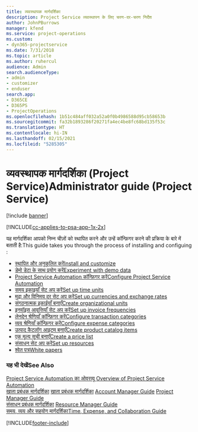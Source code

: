 ```yaml
---
title: व्यवस्थापक मार्गदर्शिका
description: Project Service व्यवस्थापन के लिए चरण-दर-चरण निर्देश
author: JohnPBurrows
manager: kfend
ms.service: project-operations
ms.custom:
- dyn365-projectservice
ms.date: 7/31/2018
ms.topic: article
ms.author: ruhercul
audience: Admin
search.audienceType:
- admin
- customizer
- enduser
search.app:
- D365CE
- D365PS
- ProjectOperations
ms.openlocfilehash: 1b51c484aff032a52a0f0b4986588d95cb58653b
ms.sourcegitcommit: fa32b1893286f20271fa4ec4be8fc68bd135f53c
ms.translationtype: HT
ms.contentlocale: hi-IN
ms.lasthandoff: 02/15/2021
ms.locfileid: "5285305"
---
```

# <a name="administrator-guide-project-service"></a><span data-ttu-id="bd997-103">व्यवस्थापक मार्गदर्शिका (Project Service)</span><span class="sxs-lookup"><span data-stu-id="bd997-103">Administrator guide (Project Service)</span></span>

[!include [banner](../includes/psa-now-project-operations.md)]

[!INCLUDE[cc-applies-to-psa-app-1x-2x](../includes/cc-applies-to-psa-app-1x-2x.md)]

<span data-ttu-id="bd997-104">यह मार्गदर्शिका आपको निम्न चीज़ों को स्थापित करने और उन्हें कॉन्फ़िगर करने की प्रक्रिया के बारे में बताती है:</span><span class="sxs-lookup"><span data-stu-id="bd997-104">This guide takes you through the process of installing and configuing :</span></span>  
  
- [<span data-ttu-id="bd997-105">स्थापित और अनुकूलित करें</span><span class="sxs-lookup"><span data-stu-id="bd997-105">Install and customize</span></span>](install-customize.md)
- [<span data-ttu-id="bd997-106">डेमो डेटा के साथ प्रयोग करें</span><span class="sxs-lookup"><span data-stu-id="bd997-106">Experiment with demo data</span></span>](use-demo-data.md)
- [<span data-ttu-id="bd997-107">Project Service Automation कॉन्फ़िगर करें</span><span class="sxs-lookup"><span data-stu-id="bd997-107">Configure Project Service Automation</span></span>](configure.md)
- [<span data-ttu-id="bd997-108">समय इकाइयाँ सेट अप करें</span><span class="sxs-lookup"><span data-stu-id="bd997-108">Set up time units</span></span>](set-up-time-units.md)
- [<span data-ttu-id="bd997-109">मुद्रा और विनिमय दर सेट अप करें</span><span class="sxs-lookup"><span data-stu-id="bd997-109">Set up currencies and exchange rates</span></span>](set-up-currencies-exchange-rates.md)
- [<span data-ttu-id="bd997-110">संगठनात्मक इकाईयाँ बनाएँ</span><span class="sxs-lookup"><span data-stu-id="bd997-110">Create organizational units</span></span>](create-organizational-units.md)
- [<span data-ttu-id="bd997-111">इनवॉइस आवृत्तियाँ सेट अप करें</span><span class="sxs-lookup"><span data-stu-id="bd997-111">Set up invoice frequencies</span></span>](set-up-invoice-frequencies.md)
- [<span data-ttu-id="bd997-112">लेनदेन श्रेणियाँ कॉन्फ़िगर करें</span><span class="sxs-lookup"><span data-stu-id="bd997-112">Configure transaction categories</span></span>](configure-transaction-categories.md)
- [<span data-ttu-id="bd997-113">व्यय श्रेणियाँ कॉन्फ़िगर करें</span><span class="sxs-lookup"><span data-stu-id="bd997-113">Configure expense categories</span></span>](configure-expense-categories.md)
- [<span data-ttu-id="bd997-114">उत्पाद कैटलॉग आइटम बनाएँ</span><span class="sxs-lookup"><span data-stu-id="bd997-114">Create product catalog items</span></span>](create-product-catalog-items.md)
- [<span data-ttu-id="bd997-115">एक मूल्य सूची बनाएँ</span><span class="sxs-lookup"><span data-stu-id="bd997-115">Create a price list</span></span>](create-price-list.md)
- [<span data-ttu-id="bd997-116">संसाधन सेट अप करें</span><span class="sxs-lookup"><span data-stu-id="bd997-116">Set up resources</span></span>](set-up-resources.md)
- [<span data-ttu-id="bd997-117">श्वेत पत्र</span><span class="sxs-lookup"><span data-stu-id="bd997-117">White papers</span></span>](white-papers.md)
  
### <a name="see-also"></a><span data-ttu-id="bd997-118">यह भी देखें</span><span class="sxs-lookup"><span data-stu-id="bd997-118">See Also</span></span>  
 <span data-ttu-id="bd997-119">[Project Service Automation का ओवरव्यू](../psa/overview.md)  </span><span class="sxs-lookup"><span data-stu-id="bd997-119">[Overview of Project Service Automation](../psa/overview.md)  </span></span>  
 <span data-ttu-id="bd997-120">[खाता प्रबंधक मार्गदर्शिका](../psa/account-manager-guide.md) [खाता प्रबंधक मार्गदर्शिका](../psa/project-manager-guide.md) </span><span class="sxs-lookup"><span data-stu-id="bd997-120">[Account Manager Guide](../psa/account-manager-guide.md) [Project Manager Guide](../psa/project-manager-guide.md) </span></span>  
 <span data-ttu-id="bd997-121">[संसाधन प्रबंधक मार्गदर्शिका](../psa/resource-manager-guide.md) </span><span class="sxs-lookup"><span data-stu-id="bd997-121">[Resource Manager Guide](../psa/resource-manager-guide.md) </span></span>  
 [<span data-ttu-id="bd997-122">समय, व्यय और सहयोग मार्गदर्शिका</span><span class="sxs-lookup"><span data-stu-id="bd997-122">Time, Expense, and Collaboration Guide</span></span>](../psa/time-expense-collaboration-guide.md)


[!INCLUDE[footer-include](../includes/footer-banner.md)]